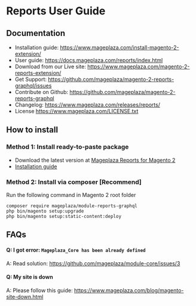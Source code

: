 # Reports User Guide

## Documentation
- Installation guide: https://www.mageplaza.com/install-magento-2-extension/
- User guide: https://docs.mageplaza.com/reports/index.html
- Download from our Live site: https://www.mageplaza.com/magento-2-reports-extension/
- Get Support: https://github.com/mageplaza/magento-2-reports-graphql/issues
- Contribute on Github: https://github.com/mageplaza/magento-2-reports-graphql
- Changelog: https://www.mageplaza.com/releases/reports/
- License https://www.mageplaza.com/LICENSE.txt


## How to install

### Method 1: Install ready-to-paste package

- Download the latest version at [Mageplaza Reports for Magento 2](https://www.mageplaza.com/magento-2-reports-extension/)
-  [Installation guide](https://www.mageplaza.com/install-magento-2-extension/)

### Method 2: Install via composer [Recommend]

Run the following command in Magento 2 root folder

```
composer require mageplaza/module-reports-graphql
php bin/magento setup:upgrade
php bin/magento setup:static-content:deploy
```

## FAQs

#### Q: I got error: `Mageplaza_Core has been already defined`
A: Read solution: https://github.com/mageplaza/module-core/issues/3

#### Q: My site is down
A: Please follow this guide: https://www.mageplaza.com/blog/magento-site-down.html
